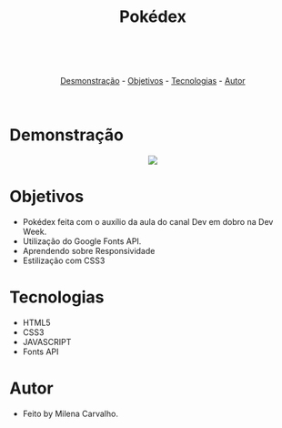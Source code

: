 <header>
    <h1 align="center">Pokédex </h1>
</header>
<br>
<p align="center">
    <a href="#Demonstração">Desmonstração</a> -
    <a href="#objetivos">Objetivos</a> -
    <a href="#tecnologias">Tecnologias</a> -
    <a href="#autor">Autor</a> 
</p>
<br>

# Demonstração

<div align="center">
    <img maxheight="500px" src="https://user-images.githubusercontent.com/80054194/158904896-8277188d-3a39-4a7a-98c5-0d1b0ac046ad.png"/>
</div>

# Objetivos

- Pokédex feita com o auxílio da aula do canal Dev em dobro na Dev Week.
- Utilização do Google Fonts API.
- Aprendendo sobre Responsividade
- Estilização com CSS3

# Tecnologias

- HTML5
- CSS3
- JAVASCRIPT
- Fonts API

# Autor

- Feito by Milena Carvalho.
